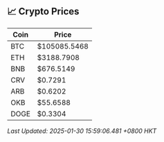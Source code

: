 ## 📈 Crypto Prices

| Coin | Price |
| ---- | ----- |
| BTC | $105085.5468 |
| ETH | $3188.7908 |
| BNB | $676.5149 |
| CRV | $0.7291 |
| ARB | $0.6202 |
| OKB | $55.6588 |
| DOGE | $0.3304 |

_Last Updated: 2025-01-30 15:59:06.481 +0800 HKT_